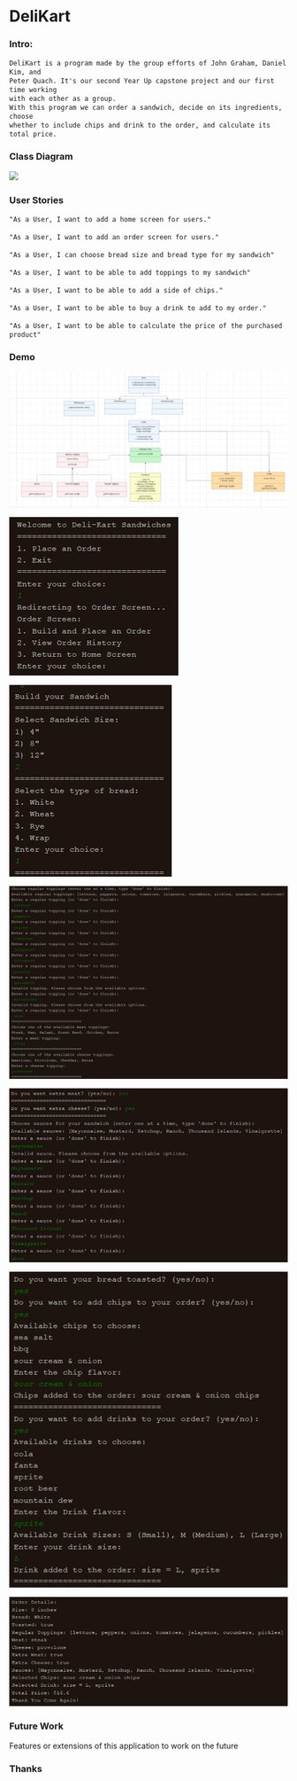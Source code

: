 # DeliKart

### Intro:
    DeliKart is a program made by the group efforts of John Graham, Daniel Kim, and
    Peter Quach. It's our second Year Up capstone project and our first time working
    with each other as a group. 
    With this program we can order a sandwich, decide on its ingredients, choose
    whether to include chips and drink to the order, and calculate its total price.

### Class Diagram
![]("C:\Pluralsight\Capstones\Deli-Kart\ClassDiagram.png")

### User Stories
    "As a User, I want to add a home screen for users."

    "As a User, I want to add an order screen for users."

    "As a User, I can choose bread size and bread type for my sandwich"

    "As a User, I want to be able to add toppings to my sandwich"

    "As a User, I want to be able to add a side of chips."

    "As a User, I want to be able to buy a drink to add to my order."

    "As a User, I want to be able to calculate the price of the purchased product"

### Demo
![ClassDiagram.png](pics%2FClassDiagram.png)

![first.png](pics%2Ffirst.png)

![second.png](pics%2Fsecond.png)

![third.png](pics%2Fthird.png)

![fourth.png](pics%2Ffourth.png)

![fifth.png](pics%2Ffifth.png)

![sixth.png](pics%2Fsixth.png)
### Future Work
Features or extensions of this application to work on the future


### Thanks
